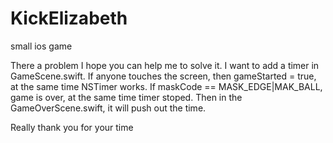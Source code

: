KickElizabeth
=============

small ios game


There a problem I hope you can help me to solve it.
I want to add a timer in GameScene.swift. If anyone touches the screen, then gameStarted = true, at the same time NSTimer works.
If maskCode == MASK_EDGE|MAK_BALL, game is over, at the same time timer stoped.
Then in the GameOverScene.swift, it will push out the time.

Really thank you for your time
